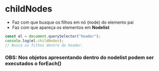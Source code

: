 # childNodes

- Faz com que busque os filhos em nó (node) do elemento pai
- Faz com que apareça os elementos em **Nodelist**

```js
const el = document.querySelector("header");
console.log(el.childNodes);
// Busca os filhos dentro do header.
```

### OBS: Nos objetos apresentando dentro do nodelist podem ser executados o forEach()
